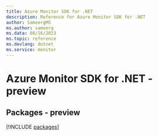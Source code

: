```yaml
---
title: Azure Monitor SDK for .NET
description: Reference for Azure Monitor SDK for .NET
author: SameergMS
ms.author: sameerg
ms.data: 08/16/2023
ms.topic: reference
ms.devlang: dotnet
ms.service: monitor
---
```

# Azure Monitor SDK for .NET - preview
## Packages - preview
[!INCLUDE [packages](monitor-index.md)]